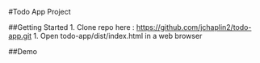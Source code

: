 #Todo App Project

##Getting Started
	1. Clone repo here : https://github.com/jchaplin2/todo-app.git
	1. Open todo-app/dist/index.html in a web browser

##Demo